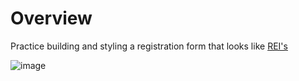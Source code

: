 # Overview

Practice building and styling a registration form that looks like [REI's](https://www.rei.com/yaRegistration?toUrl=/)

![image](./assets/image.png)
